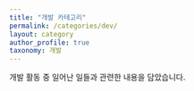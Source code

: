 ```yaml
---
title: "개발 카테고리"
permalink: /categories/dev/
layout: category
author_profile: true
taxonomy: 개발
---
```

개발 활동 중 일어난 일들과 관련한 내용을 담았습니다.
